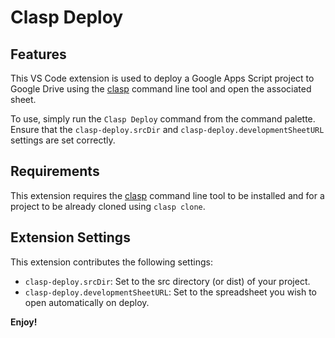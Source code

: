 # Clasp Deploy

## Features

This VS Code extension is used to deploy a Google Apps Script project to Google Drive using the [clasp](https://www.npmjs.com/package/@google/clasp) command line tool and open the associated sheet.

To use, simply run the `Clasp Deploy` command from the command palette. Ensure that the `clasp-deploy.srcDir` and `clasp-deploy.developmentSheetURL` settings are set correctly.

## Requirements

This extension requires the [clasp](https://www.npmjs.com/package/@google/clasp) command line tool to be installed and for a project to be already cloned using `clasp clone`. 

## Extension Settings

This extension contributes the following settings:

* `clasp-deploy.srcDir`: Set to the src directory (or dist) of your project.
* `clasp-deploy.developmentSheetURL`: Set to the spreadsheet you wish to open automatically on deploy.

**Enjoy!**

